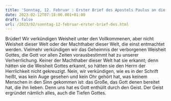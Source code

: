 ```yaml
---
title: 'Sonntag, 12. Februar : Erster Brief des Apostels Paulus an die Korinther 2,6-10.'
date: 2023-02-12T07:18:00.001+01:00
draft: false
url: /2023/02/sonntag-12-februar-erster-brief-des.html
---
```


Brüder! Wir verkündigen Weisheit unter den Vollkommenen, aber nicht Weisheit dieser Welt oder der Machthaber dieser Welt, die einst entmachtet werden. Vielmehr verkündigen wir das Geheimnis der verborgenen Weisheit Gottes, die Gott vor allen Zeiten vorausbestimmt hat zu unserer Verherrlichung. Keiner der Machthaber dieser Welt hat sie erkannt; denn hätten sie die Weisheit Gottes erkannt, so hätten sie den Herrn der Herrlichkeit nicht gekreuzigt. Nein, wir verkündigen, wie es in der Schrift heißt, was kein Auge gesehen und kein Ohr gehört hat, was keinem Menschen in den Sinn gekommen ist: das Große, das Gott denen bereitet hat, die ihn lieben. Denn uns hat es Gott enthüllt durch den Geist. Der Geist ergründet nämlich alles, auch die Tiefen Gottes.